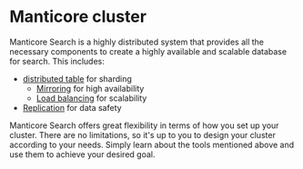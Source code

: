 # Manticore cluster

Manticore Search is a highly distributed system that provides all the necessary components to create a highly available and scalable database for search. This includes:
* [distributed table](../Creating_a_table/Creating_a_distributed_table/Creating_a_distributed_table.md) for sharding
  * [Mirroring](../Creating_a_cluster/Remote_nodes/Mirroring.md) for high availability
  * [Load balancing](../Creating_a_cluster/Remote_nodes/Load_balancing.md) for scalability
* [Replication](../Creating_a_cluster/Setting_up_replication/Setting_up_replication.md) for data safety

Manticore Search offers great flexibility in terms of how you set up your cluster. There are no limitations, so it's up to you to design your cluster according to your needs. Simply learn about the tools mentioned above and use them to achieve your desired goal.

<!-- proofread -->

